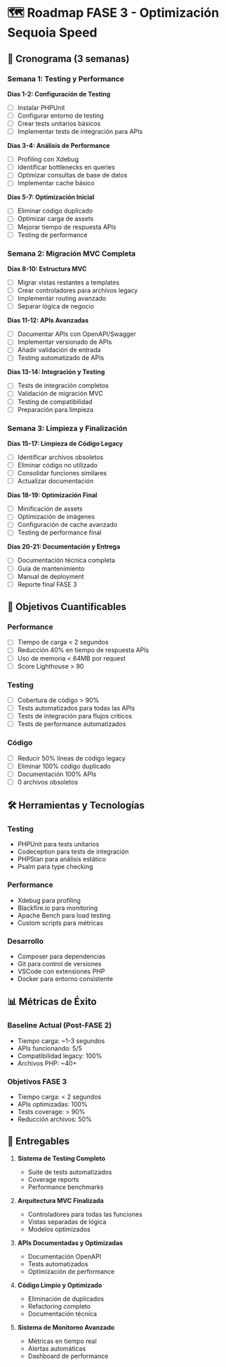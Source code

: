 # 🗺️ Roadmap FASE 3 - Optimización Sequoia Speed

## 📅 Cronograma (3 semanas)

### Semana 1: Testing y Performance
**Días 1-2: Configuración de Testing**
- [ ] Instalar PHPUnit
- [ ] Configurar entorno de testing
- [ ] Crear tests unitarios básicos
- [ ] Implementar tests de integración para APIs

**Días 3-4: Análisis de Performance**
- [ ] Profiling con Xdebug
- [ ] Identificar bottlenecks en queries
- [ ] Optimizar consultas de base de datos
- [ ] Implementar cache básico

**Días 5-7: Optimización Inicial**
- [ ] Eliminar código duplicado
- [ ] Optimizar carga de assets
- [ ] Mejorar tiempo de respuesta APIs
- [ ] Testing de performance

### Semana 2: Migración MVC Completa
**Días 8-10: Estructura MVC**
- [ ] Migrar vistas restantes a templates
- [ ] Crear controladores para archivos legacy
- [ ] Implementar routing avanzado
- [ ] Separar lógica de negocio

**Días 11-12: APIs Avanzadas**
- [ ] Documentar APIs con OpenAPI/Swagger
- [ ] Implementar versionado de APIs
- [ ] Añadir validación de entrada
- [ ] Testing automatizado de APIs

**Días 13-14: Integración y Testing**
- [ ] Tests de integración completos
- [ ] Validación de migración MVC
- [ ] Testing de compatibilidad
- [ ] Preparación para limpieza

### Semana 3: Limpieza y Finalización
**Días 15-17: Limpieza de Código Legacy**
- [ ] Identificar archivos obsoletos
- [ ] Eliminar código no utilizado
- [ ] Consolidar funciones similares
- [ ] Actualizar documentación

**Días 18-19: Optimización Final**
- [ ] Minificación de assets
- [ ] Optimización de imágenes
- [ ] Configuración de cache avanzado
- [ ] Testing de performance final

**Días 20-21: Documentación y Entrega**
- [ ] Documentación técnica completa
- [ ] Guía de mantenimiento
- [ ] Manual de deployment
- [ ] Reporte final FASE 3

## 🎯 Objetivos Cuantificables

### Performance
- [ ] Tiempo de carga < 2 segundos
- [ ] Reducción 40% en tiempo de respuesta APIs
- [ ] Uso de memoria < 64MB por request
- [ ] Score Lighthouse > 90

### Testing
- [ ] Cobertura de código > 90%
- [ ] Tests automatizados para todas las APIs
- [ ] Tests de integración para flujos críticos
- [ ] Tests de performance automatizados

### Código
- [ ] Reducir 50% líneas de código legacy
- [ ] Eliminar 100% código duplicado
- [ ] Documentación 100% APIs
- [ ] 0 archivos obsoletos

## 🛠️ Herramientas y Tecnologías

### Testing
- PHPUnit para tests unitarios
- Codeception para tests de integración
- PHPStan para análisis estático
- Psalm para type checking

### Performance
- Xdebug para profiling
- Blackfire.io para monitoring
- Apache Bench para load testing
- Custom scripts para métricas

### Desarrollo
- Composer para dependencias
- Git para control de versiones
- VSCode con extensiones PHP
- Docker para entorno consistente

## 📊 Métricas de Éxito

### Baseline Actual (Post-FASE 2)
- Tiempo carga: ~1-3 segundos
- APIs funcionando: 5/5
- Compatibilidad legacy: 100%
- Archivos PHP: ~40+

### Objetivos FASE 3
- Tiempo carga: < 2 segundos
- APIs optimizadas: 100%
- Tests coverage: > 90%
- Reducción archivos: 50%

## 🚀 Entregables

1. **Sistema de Testing Completo**
   - Suite de tests automatizados
   - Coverage reports
   - Performance benchmarks

2. **Arquitectura MVC Finalizada**
   - Controladores para todas las funciones
   - Vistas separadas de lógica
   - Modelos optimizados

3. **APIs Documentadas y Optimizadas**
   - Documentación OpenAPI
   - Tests automatizados
   - Optimización de performance

4. **Código Limpio y Optimizado**
   - Eliminación de duplicados
   - Refactoring completo
   - Documentación técnica

5. **Sistema de Monitoreo Avanzado**
   - Métricas en tiempo real
   - Alertas automáticas
   - Dashboard de performance
